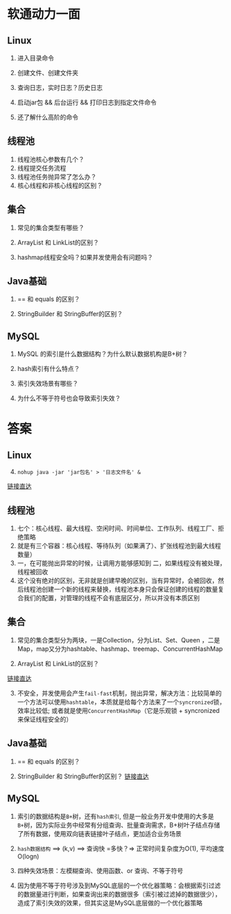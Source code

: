 # 软通动力一面

## Linux

1. 进入目录命令

2. 创建文件、创建文件夹

3. 查询日志，实时日志？历史日志

4. 启动jar包 && 后台运行 && 打印日志到指定文件命令 

5. 还了解什么高阶的命令


## 线程池

1. 线程池核心参数有几个？
2. 线程提交任务流程
3. 线程池任务抛异常了怎么办？
4. 核心线程和非核心线程的区别？

## 集合

1. 常见的集合类型有哪些？

2. ArrayList 和 LinkList的区别？

3. hashmap线程安全吗？如果并发使用会有问题吗？


## Java基础

1. == 和 equals 的区别？

2. StringBuilder 和 StringBuffer的区别？


## MySQL

1. MySQL 的索引是什么数据结构？为什么默认数据机构是B+树？

2. hash索引有什么特点？

3. 索引失效场景有哪些？

4. 为什么不等于符号也会导致索引失效？








# 答案

## Linux

4. `nohup java -jar 'jar包名' > '日志文件名' &`

[链接直达](https://wlei224.gitee.io/2022/09/07/Linux/)

## 线程池

1. 七个：核心线程、最大线程、空闲时间、时间单位、工作队列、线程工厂、拒绝策略
2. 就是有三个容器：核心线程、等待队列（如果满了）、扩张线程池到最大线程数量）
3. 一，在可能抛出异常的时候，让调用方能够感知到
   二，如果线程没有被处理，线程被回收
4. 这个没有绝对的区别，无非就是创建早晚的区别，当有异常时，会被回收，然后线程池创建一个新的线程来替换，线程池本身只会保证创建的线程的数量复合我们的配置，对管理的线程不会有底层区分，所以并没有本质区别


## 集合

1. 常见的集合类型分为两块，一是Collection，分为List、Set、Queen ，二是Map，map又分为hashtable、hashmap、treemap、ConcurrentHashMap

2. ArrayList 和 LinkList的区别？

[链接直达](https://csguider.icu/bagu/collections/ArrayList%E4%B8%8ELinkedList%E5%8C%BA%E5%88%AB.html)

3. 不安全，并发使用会产生`fail-fast`机制，抛出异常，解决方法：比较简单的一个方法可以使用`hashtable`，本质就是给每个方法来了一个`syncronized`锁，效率比较低; 或者就是使用`ConcurrentHashMap`（它是乐观锁 + syncronized 来保证线程安全的）

## Java基础

1. == 和 equals 的区别？

2. StringBuilder 和 StringBuffer的区别？
[链接直达](https://csguider.icu/bagu/JavaSE/%E4%BB%8B%E7%BB%8D%E4%B8%80%E4%B8%8BString%E3%80%81StringBuilder%E5%92%8CStringBuffer.html)


## MySQL

1. 索引的数据结构是`B+`树，还有`hash索引`, 但是一般业务开发中使用的大多是`B+`树，因为实际业务中经常有分组查询、批量查询需求，B+树叶子结点存储了所有数据，使用双向链表链接叶子结点，更加适合业务场景

2. `hash数据结构` ==> (k,v) ==> 查询快 =多快？=> 正常时间复杂度为O(1), 平均速度O(logn)

3. 四种失效场景：左模糊查询、使用函数、or 查询、不等于符号

4. 因为使用不等于符号涉及到MySQL底层的一个优化器策略：会根据索引过滤的数据量进行判断，如果查询出来的数据很多（索引被过滤掉的数据很少），造成了索引失效的效果，但其实这是MySQL底层做的一个优化器策略